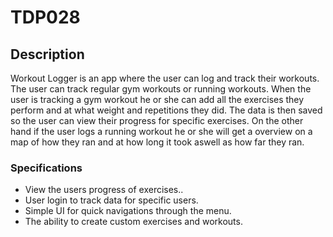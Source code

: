 # TDP028



## Description
Workout Logger is an app where the user can log and track their workouts. 
The user can track regular gym workouts or running workouts. 
When the user is tracking a gym workout he or she can add all the exercises they perform and at what weight and repetitions they did. 
The data is then saved so the user can view their progress for specific exercises. 
On the other hand if the user logs a running workout he or she will get a overview on a map of how they ran and at how long it took aswell as how far they ran.

### Specifications
- View the users progress of exercises..
- User login to track data for specific users.
- Simple UI for quick navigations through the menu.
- The ability to create custom exercises and workouts.